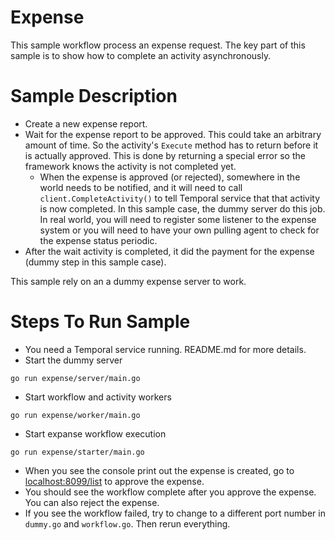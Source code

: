 # Expense
This sample workflow process an expense request. The key part of this sample is to show how to complete an activity 
asynchronously.

# Sample Description
* Create a new expense report.
* Wait for the expense report to be approved. This could take an arbitrary amount of time. So the activity's `Execute` 
method has to return before it is actually approved. This is done by returning a special error so the framework knows 
the activity is not completed yet. 
  * When the expense is approved (or rejected), somewhere in the world needs to be notified, and it will need to call
  `client.CompleteActivity()` to tell Temporal service that that activity is now completed. 
  In this sample case, the dummy server do this job. In real world, you will need to register some listener 
  to the expense system or you will need to have your own pulling agent to check for the expense status periodic. 
* After the wait activity is completed, it did the payment for the expense (dummy step in this sample case).

This sample rely on an a dummy expense server to work.

# Steps To Run Sample
* You need a Temporal service running. README.md for more details.
* Start the dummy server 
```
go run expense/server/main.go
```
* Start workflow and activity workers
```
go run expense/worker/main.go
```
* Start expanse workflow execution
```
go run expense/starter/main.go
```
* When you see the console print out the expense is created, go to [localhost:8099/list](http://localhost:8099/list) 
to approve the expense.
* You should see the workflow complete after you approve the expense. You can also reject the expense.
* If you see the workflow failed, try to change to a different port number in `dummy.go` and `workflow.go`. 
Then rerun everything.

